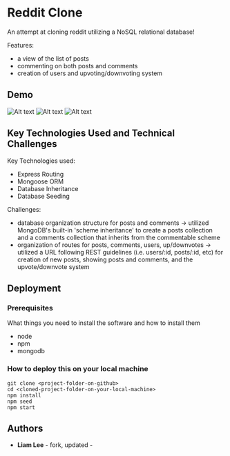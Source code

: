 # Reddit Clone 

An attempt at cloning reddit utilizing a NoSQL relational database! 

Features: 
- a view of the list of posts 
- commenting on both posts and comments 
- creation of users and upvoting/downvoting system 

## Demo

![Alt text](./images/1.png?raw=true "Title")
![Alt text](./images/2.png?raw=true "Title")
![Alt text](./images/3.png?raw=true "Title")

## Key Technologies Used and Technical Challenges 

Key Technologies used: 
- Express Routing
- Mongoose ORM
- Database Inheritance 
- Database Seeding

Challenges:
- database organization structure for posts and comments -> utilized MongoDB's built-in 'scheme inheritance' to create a posts collection and a comments collection that inherits from the commentable scheme
- organization of routes for posts, comments, users, up/downvotes -> utilized a URL following REST guidelines (i.e. users/:id, posts/:id, etc) for creation of new posts, showing posts and comments, and the upvote/downvote system

## Deployment

### Prerequisites

What things you need to install the software and how to install them

* node
* npm
* mongodb

### How to deploy this on your local machine

```
git clone <project-folder-on-github>
cd <cloned-project-folder-on-your-local-machine>
npm install
npm seed
npm start 
```

## Authors

* **Liam Lee** - fork, updated -

